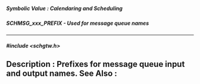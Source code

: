##### Symbolic Value : Calendaring and Scheduling
##### SCHMSG_xxx_PREFIX - Used for message queue names
---
##### #include <schgtw.h>
**Description :**
Prefixes for message queue input and output names.
**See Also :**
[](D:/md_files/.md)
---
